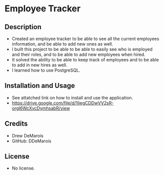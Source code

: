 # Employee Tracker

## Description


- Created an employee tracker to be able to see all the current employees information, and be able to add new ones as well.
- I built this project to be able to be able to easily see who is employed and their roles, and to be able to add new employees when hired.
- It solved the ability to be able to keep track of employees and to be able to add in new hires as well.
- I learned how to use PostgreSQL.

## Installation and Usage

- See attatched link on how to install and use the application.
- https://drive.google.com/file/d/1IiegCDDwVV2sR-orgI6WcXvcDymhsabR/view

## Credits

- Drew DeMarois
- GitHub: DDeMarois

## License

- No license.
